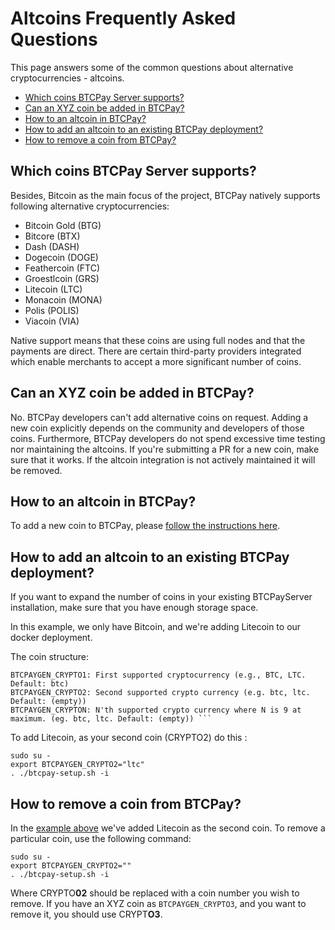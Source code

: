 # Altcoins Frequently Asked Questions

This page answers some of the common questions about alternative cryptocurrencies - altcoins.

* [Which coins BTCPay Server supports?](FAQ-Altcoin.md#which-coins-btcpay-server-supports)
* [Can an XYZ coin be added in BTCPay?](FAQ-Altcoin.md#can-an-xyz-coin-be-added-in-btcpay)
* [How to an altcoin in BTCPay?](FAQ-Altcoin.md#how-to-an-altcoin-in-btcpay)
* [How to add an altcoin to an existing BTCPay deployment?](FAQ-Altcoin.md#how-to-add-an-altcoin-to-an-existing-btcpay-deployment)
* [How to remove a coin from BTCPay?](FAQ-Altcoin.md#how-to-remove-a-coin-from-btcpay)

## Which coins BTCPay Server supports?
Besides, Bitcoin as the main focus of the project, BTCPay natively supports following alternative cryptocurrencies:

* Bitcoin Gold (BTG)
* Bitcore (BTX)
* Dash (DASH)
* Dogecoin (DOGE)
* Feathercoin (FTC)
* Groestlcoin (GRS)
* Litecoin (LTC)
* Monacoin (MONA)
* Polis (POLIS)
* Viacoin (VIA)

Native support means that these coins are using full nodes and that the payments are direct. There are certain third-party providers integrated which enable merchants to accept a more significant number of coins.

## Can an XYZ coin be added in BTCPay?
No. BTCPay developers can't add alternative coins on request. Adding a new coin explicitly depends on the community and developers of those coins. Furthermore, BTCPay developers do not spend excessive time testing nor maintaining the altcoins. If you're submitting a PR for a new coin, make sure that it works. If the altcoin integration is not actively maintained it will be removed.

## How to an altcoin in BTCPay?
To add a new coin to BTCPay, please [follow the instructions here](/Altcoins.md#how-can-i-add-an-altcoin-to-btcpayserver).

## How to add an altcoin to an existing BTCPay deployment?

If you want to expand the number of coins in your existing BTCPayServer installation, make sure that you have enough storage space.

In this example, we only have Bitcoin, and we're adding Litecoin to our docker deployment.

The coin structure:
```
BTCPAYGEN_CRYPTO1: First supported cryptocurrency (e.g., BTC, LTC. Default: btc)
BTCPAYGEN_CRYPTO2: Second supported crypto currency (e.g. btc, ltc. Default: (empty))
BTCPAYGEN_CRYPTON: N'th supported crypto currency where N is 9 at maximum. (eg. btc, ltc. Default: (empty)) ```
```

To add Litecoin, as your second coin (CRYPTO2) do this :

```
sudo su -
export BTCPAYGEN_CRYPTO2="ltc"
. ./btcpay-setup.sh -i
```
## How to remove a coin from BTCPay?

In the [example above](#how-to-add-an-altcoin-to-an-existing-btcpay-deployment) we've added Litecoin as the second coin. To remove a particular coin, use the following command:
```
sudo su -
export BTCPAYGEN_CRYPTO2=""
. ./btcpay-setup.sh -i
```
Where CRYPTO**02** should be replaced with a coin number you wish to remove. If you have an XYZ coin as `BTCPAYGEN_CRYPTO3`, and you want to remove it, you should use CRYPT**O3**.
